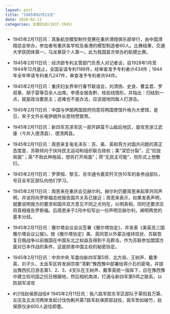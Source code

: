 ```yaml
---
layout: post
title: "1945年02月11日"
date: 2020-02-11
categories: 全面抗战(1937-1945)
---
```


<meta name="referrer" content="no-referrer" />

- 1945年2月11日讯：真象航空模型制作竞赛在重庆滑翔俱乐部举行，由中国滑翔总会举办，参加者有重庆各学校及香港的模型制造者60人。比赛结果，交通大学获团体第一，马龙章获个人第一。此为我国首次举办的航模比赛。 

- 1945年2月11日讯：经济部专利主管部门负责人对记者谈，自1928年1月至1944年12月底止，全国呈请专利1188件，经审查准予专利者计434件；1944年全年申请专利者凡247件，审查准予专利者共94件。 

- 1945年2月11日讯：重庆妇女界举行春节联谊会，刘清扬、史良、曹孟君、罗叔章、胡子婴等百余人出席。李德全报告黔、桂前线情形，并指出：归结到一点，就是政治要民主；逃难也不是办法，应该就地同敌人打游击。 

- 1945年2月11日讯：中国与伊朗两国政府同意将两国使馆升格为大使馆，是日，宋子文外长电伊朗外长恩特赞致贺。 

- 1945年2月11日讯：新四军苏浙军区一部开辟莫干山敌后地区，旋攻克浙江武康（今并入德清县）、德清两县。 

- 1945年2月11日讯：周恩来复电毛泽东：苏、美、英和蒋方对国共问题的真正态度是，苏联倾向于扶持民主运动和组织联合政权；美“深恐分裂”，正“拉拢局面”；英“不耐此种拖延，想另打开局面”；蒋“无民主可能”，但形式上想敷衍。 

- 1945年2月11日讯：罗荣桓、黎玉、肖华通令嘉奖歼灭伪10军的各参战部队，号召全军区部队向他们学习。 

- 1945年2月11日讯：周恩来在重庆会见赫尔利。赫尔利仍要周恩来起草共同声明，并说将向罗斯福总统报告国共关系已接近；周恩来表示，如果发表声明，就要说明我方的要求和国共双方意见不同之点何在，以明真相，同时还要求应将真相报告罗斯福。后周恩来于2月中旬写出一份声明交赫尔利，阐明两党的基本分歧。 

- 1945年2月11日讯：雅尔塔会议会议签署《雅尔塔协定》，并发表《美英苏三国雅尔塔会议公报》。按《雅尔塔协定》美、英同意以外蒙古维持现状、苏联恢复日俄战争以前俄国在中国东北之权益及得到千岛群岛，作为苏联参加盟国方面对日本作战的条件，这是损害中国主权的秘密协定。 

- 1945年2月11日讯：中共中央 军委向新四军第5师、北方局、王树声、戴季英、刘子久、太岳军区转发胡宗南“清剿”豫西豫中部署给蒋介石的密电，并提出豫西抗日游击第1、2、3、4支队在王树声、戴季英统一指挥下，应在豫西豫中建立较巩固之抗日根据地，然后相机南进，打通与新四军第5师之联系，以防胡军进攻 

- #讨伐赵保原战役# 1945年2月11日讯：我八路军胶东军区部队于莱阳县万第、左庄及五龙河两岸发起讨伐伪剿共第7路军赵保原部战役，我军势如破竹，赵保原仅余600人逃往即墨。 

